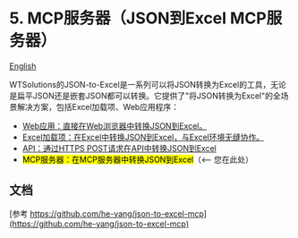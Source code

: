 # 5. MCP服务器（JSON到Excel MCP服务器）

[English](https://json-to-excel.wtsolutions.cn/en/latest/MCP.html)

WTSolutions的JSON-to-Excel是一系列可以将JSON转换为Excel的工具，无论是扁平JSON还是嵌套JSON都可以转换。它提供了"将JSON转换为Excel"的全场景解决方案，包括Excel加载项、Web应用程序：

* [Web应用：直接在Web浏览器中转换JSON到Excel。](WebApp.md)
* [Excel加载项：在Excel中转换JSON到Excel，与Excel环境无缝协作。](ExcelAddIn.md)
* [API：通过HTTPS POST请求在API中转换JSON到Excel](API.md)
* <mark>MCP服务器：在MCP服务器中转换JSON到Excel</mark>（<-- 您在此处）

## 文档

[参考 https://github.com/he-yang/json-to-excel-mcp](https://github.com/he-yang/json-to-excel-mcp)